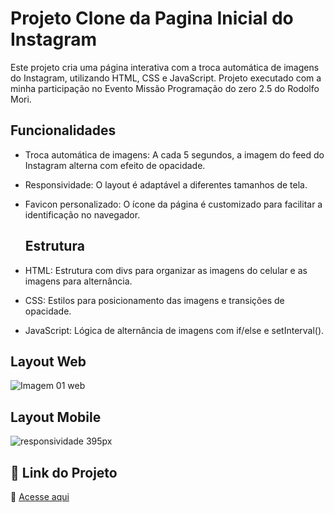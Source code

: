 # Projeto Clone da Pagina Inicial do Instagram
Este projeto cria uma página interativa com a troca automática de imagens do Instagram, utilizando HTML, CSS e JavaScript. Projeto executado com a minha participação no Evento Missão Programação do zero 2.5 do Rodolfo Mori.

## Funcionalidades

* Troca automática de imagens: A cada 5 segundos, a imagem do feed do Instagram alterna com efeito de opacidade.
* Responsividade: O layout é adaptável a diferentes tamanhos de tela.
* Favicon personalizado: O ícone da página é customizado para facilitar a identificação no navegador.

  ## Estrutura
* HTML: Estrutura com divs para organizar as imagens do celular e as imagens para alternância.
* CSS: Estilos para posicionamento das imagens e transições de opacidade.
* JavaScript: Lógica de alternância de imagens com if/else e setInterval().

## Layout Web
![Imagem 01 web](https://github.com/user-attachments/assets/55a8fb2b-2793-4326-993d-68160620ebc0)

## Layout Mobile
![responsividade 395px](https://github.com/user-attachments/assets/8abc5ac0-7995-44ac-8a6d-80c13049a4b6)

## 🔗 Link do Projeto
📌 [Acesse aqui](https://andressacabrall.github.io/Clone-Pagina-Instagram/)


